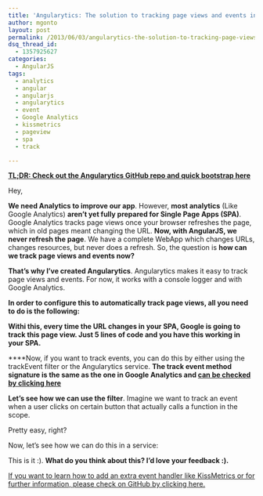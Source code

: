 ```yaml
---
title: 'Angularytics: The solution to tracking page views and events in a SPA with AngularJS'
author: mgonto
layout: post
permalink: /2013/06/03/angularytics-the-solution-to-tracking-page-views-and-events-in-a-spa-with-angularjs/
dsq_thread_id:
  - 1357925627
categories:
  - AngularJS
tags:
  - analytics
  - angular
  - angularjs
  - angularytics
  - event
  - Google Analytics
  - kissmetrics
  - pageview
  - spa
  - track

---
```

**<a href="https://github.com/mgonto/angularytics" target="_blank">TL;DR: Check out the Angularytics GitHub repo and quick bootstrap here</a>**

Hey,

**We need Analytics to improve our app**. However, **most analytics** (Like Google Analytics) **aren&#8217;t yet fully prepared for Single Page Apps (SPA)**. Google Analytics tracks page views once your browser refreshes the page, which in old pages meant changing the URL. **Now, with AngularJS, we never refresh the page**. We have a complete WebApp which changes URLs, changes resources, but never does a refresh. So, the question is **how can we track page views and events now?**

**That&#8217;s why I&#8217;ve created Angularytics**. Angularytics makes it easy to track page views and events. For now, it works with a console logger and with Google Analytics.

**In order to configure this to automatically track page views, all you need to do is the following:**

<script src="https://gist.github.com/mgonto/5703159.js"></script>

**Withi this, every time the URL changes in your SPA, Google is going to track this page view. Just 5 lines of code and you have this working in your SPA.**

****Now, if you want to track events, you can do this by either using the trackEvent filter or the Angularytics service. **The track event method signature is the same as the one in Google Analytics and <a href="https://developers.google.com/analytics/devguides/collection/gajs/eventTrackerGuide" target="_blank">can be checked by clicking here</a>**

**Let&#8217;s see how we can use the filter**. Imagine we want to track an event when a user clicks on certain button that actually calls a function in the scope.

<script src="https://gist.github.com/mgonto/5703172.js"></script>

Pretty easy, right?

Now, let&#8217;s see how we can do this in a service:

<script src="https://gist.github.com/mgonto/5703189.js"></script>

This is it :). **What do you think about this? I&#8217;d love your feedback :).**

<a href="https://github.com/mgonto/angularytics" target="_blank">If you want to learn how to add an extra event handler like KissMetrics or for further information, please check on GitHub by clicking here.</a>
